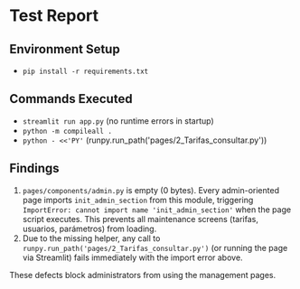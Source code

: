 # Test Report

## Environment Setup
- `pip install -r requirements.txt`

## Commands Executed
- `streamlit run app.py` (no runtime errors in startup)
- `python -m compileall .`
- `python - <<'PY'` (runpy.run_path('pages/2_Tarifas_consultar.py'))

## Findings
1. `pages/components/admin.py` is empty (0 bytes). Every admin-oriented page imports `init_admin_section` from this module, triggering `ImportError: cannot import name 'init_admin_section'` when the page script executes. This prevents all maintenance screens (tarifas, usuarios, parámetros) from loading.
2. Due to the missing helper, any call to `runpy.run_path('pages/2_Tarifas_consultar.py')` (or running the page via Streamlit) fails immediately with the import error above.

These defects block administrators from using the management pages.
